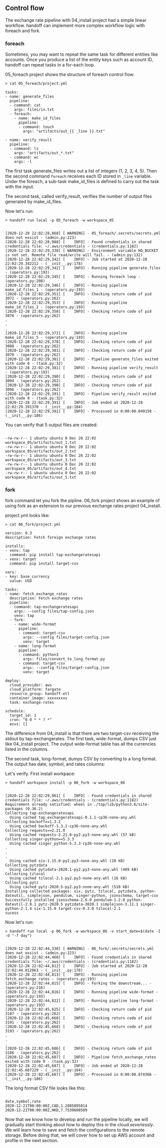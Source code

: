 ## Control flow

The exchange rate pipeline with 04_install project had a simple linear workflow.
handoff can implement more complex workflow logic with foreach and fork.


### foreach

Sometimes, you may want to repeat the same task for different entities like accounts.
Once you produce a list of the entity keys such as account ID, handoff can
repeat tasks in a for-each loop.

05_foreach project shows the structure of foreach control flow:

```shell
> cat 05_foreach/project.yml
```

```shell
tasks:
- name: generate_files
  pipeline:
  - command: cat
    args: files/in.txt
  - foreach:
    - name: make_id_files
      pipeline:
      - command: touch
        args: "artifacts/out_{{ _line }}.txt"

- name: verify_result
  pipeline:
  - command: ls
    args: "artifacts/out_*.txt"
  - command: wc
    args: -l

```


The first task generate_files writes out a list of integers (1, 2, 3, 4, 5).
Then the second command `foreach` receives each ID stored in `_line` variable.
Under the foreach, a sub-task make_id_files is defined to carry out the task
with the input.

The second task, called verify_result, verifies the number of output files
generated by make_id_files.


Now let's run:

```shell
> handoff run local -p 05_foreach -w workspace_05
```
```shell

[2020-12-28 22:02:28,868] [ WARNING] - 05_foreach/.secrets/secrets.yml does not exsist - (admin.py:223)
[2020-12-28 22:02:28,988] [    INFO] - Found credentials in shared credentials file: ~/.aws/credentials - (credentials.py:1182)
[2020-12-28 22:02:29,338] [ WARNING] - Environment variable HO_BUCKET is not set. Remote file read/write will fail. - (admin.py:132)
[2020-12-28 22:02:29,342] [    INFO] - Job started at 2020-12-28 22:02:29.342212 - (__init__.py:178)
[2020-12-28 22:02:29,342] [    INFO] - Running pipeline generate_files - (operators.py:193)
[2020-12-28 22:02:29,345] [    INFO] - Running foreach loop - (operators.py:208)
[2020-12-28 22:02:29,346] [    INFO] - Running pipeline make_id_files_1 - (operators.py:193)
[2020-12-28 22:02:29,351] [    INFO] - Checking return code of pid 3072 - (operators.py:262)
[2020-12-28 22:02:29,353] [    INFO] - Running pipeline make_id_files_2 - (operators.py:193)
[2020-12-28 22:02:29,358] [    INFO] - Checking return code of pid 3076 - (operators.py:262)
.
.
.
[2020-12-28 22:02:29,372] [    INFO] - Running pipeline make_id_files_5 - (operators.py:193)
[2020-12-28 22:02:29,378] [    INFO] - Checking return code of pid 3088 - (operators.py:262)
[2020-12-28 22:02:29,381] [    INFO] - Checking return code of pid 3070 - (operators.py:262)
[2020-12-28 22:02:29,381] [    INFO] - Pipeline generate_files exited with code 0 - (task.py:32)
[2020-12-28 22:02:29,381] [    INFO] - Running pipeline verify_result - (operators.py:193)
[2020-12-28 22:02:29,390] [    INFO] - Checking return code of pid 3094 - (operators.py:262)
[2020-12-28 22:02:29,390] [    INFO] - Checking return code of pid 3096 - (operators.py:262)
[2020-12-28 22:02:29,391] [    INFO] - Pipeline verify_result exited with code 0 - (task.py:32)
[2020-12-28 22:02:29,391] [    INFO] - Job ended at 2020-12-28 22:02:29.391370 - (__init__.py:184)
[2020-12-28 22:02:29,391] [    INFO] - Processed in 0:00:00.049158 - (__init__.py:186)
```


You can verify that 5 output files are created:

```shell

-rw-rw-r-- 1 ubuntu ubuntu 0 Dec 28 22:02 workspace_05/artifacts/out_1.txt
-rw-rw-r-- 1 ubuntu ubuntu 0 Dec 28 22:02 workspace_05/artifacts/out_2.txt
-rw-rw-r-- 1 ubuntu ubuntu 0 Dec 28 22:02 workspace_05/artifacts/out_3.txt
-rw-rw-r-- 1 ubuntu ubuntu 0 Dec 28 22:02 workspace_05/artifacts/out_4.txt
-rw-rw-r-- 1 ubuntu ubuntu 0 Dec 28 22:02 workspace_05/artifacts/out_5.txt
```

### fork

fork command let you fork the pipline. 06_fork project shows an example of
using fork as an extension to our previous exchange rates project 04_install.

project.yml looks like:


```shell
> cat 06_fork/project.yml
```

```shell
version: 0.3
description: Fetch foreign exchange rates

installs:
- venv: tap
  command: pip install tap-exchangeratesapi
- venv: target
  command: pip install target-csv

vars:
- key: base_currency
  value: USD

tasks:
- name: fetch_exchange_rates
  description: Fetch exchange rates
  pipeline:
  - command: tap-exchangeratesapi
    args: --config files/tap-config.json
    venv: tap
  - fork:
    - name: wide-format
      pipeline:
      - command: target-csv
        args: --config files/target-config.json
        venv: target
    - name: long-format
      pipeline:
      - command: python3
        args: files/convert_to_long_format.py
      - command: target-csv
        args: --config files/target-config.json
        venv: target

deploy:
  cloud_provider: aws
  cloud_platform: fargate
  resource_group: handoff-etl
  container_image: xxxxxxxxv
  task: exchange-rates

schedule:
  target_id: 1
  cron: "0 0 * * ? *"
  envs: []

```


The difference from 04_install is that there are two target-csv
receiving the stdout by tap-exchangerates. The first task, wide-format, dumps
CSV just like 04_install project. The output wide-format table has all the
currencies listed in the columns.

The second task, long-format, dumps CSV by converting to a long format. The
output has date, symbol, and rates columns:

Let's verify. First install workpace:

```shell
> handoff workspace install -p 06_fork -w workspace_06
```
```shell

[2020-12-28 22:02:29,961] [    INFO] - Found credentials in shared credentials file: ~/.aws/credentials - (credentials.py:1182)
Requirement already satisfied: wheel in ./tap/lib/python3.6/site-packages (0.36.2)
Collecting tap-exchangeratesapi
  Using cached tap_exchangeratesapi-0.1.1-cp36-none-any.whl
Collecting backoff==1.3.2
  Using cached backoff-1.3.2-cp36-none-any.whl
Collecting requests==2.21.0
  Using cached requests-2.21.0-py2.py3-none-any.whl (57 kB)
Collecting singer-python==5.3.3
  Using cached singer_python-5.3.3-cp36-none-any.whl
.
.
.
  Using cached six-1.15.0-py2.py3-none-any.whl (10 kB)
Collecting pytzdata
  Using cached pytzdata-2020.1-py2.py3-none-any.whl (489 kB)
Collecting tzlocal
  Using cached tzlocal-2.1-py2.py3-none-any.whl (16 kB)
Collecting pytz
  Using cached pytz-2020.5-py2.py3-none-any.whl (510 kB)
Installing collected packages: six, pytz, tzlocal, pytzdata, python-dateutil, simplejson, pendulum, singer-python, jsonschema, target-csv
Successfully installed jsonschema-2.6.0 pendulum-1.2.0 python-dateutil-2.8.1 pytz-2020.5 pytzdata-2020.1 simplejson-3.11.1 singer-python-2.1.4 six-1.15.0 target-csv-0.3.0 tzlocal-2.1
sucess
```

Now let's run:

```shell
> handoff run local -p 06_fork -w workspace_06 -v start_date=$(date -I -d "-7 day")
```
```shell

[2020-12-28 22:02:44,338] [ WARNING] - 06_fork/.secrets/secrets.yml does not exsist - (admin.py:223)
[2020-12-28 22:02:44,460] [    INFO] - Found credentials in shared credentials file: ~/.aws/credentials - (credentials.py:1182)
[2020-12-28 22:02:44,812] [    INFO] - Job started at 2020-12-28 22:02:44.812863 - (__init__.py:178)
[2020-12-28 22:02:44,813] [    INFO] - Running pipeline fetch_exchange_rates - (operators.py:193)
[2020-12-28 22:02:44,815] [    INFO] - Forking the downstream... - (operators.py:216)
[2020-12-28 22:02:44,816] [    INFO] - Running pipeline wide-format - (operators.py:193)
[2020-12-28 22:02:44,822] [    INFO] - Running pipeline long-format - (operators.py:193)
[2020-12-28 22:02:45,625] [    INFO] - Checking return code of pid 3187 - (operators.py:262)
[2020-12-28 22:02:45,668] [    INFO] - Checking return code of pid 3191 - (operators.py:262)
[2020-12-28 22:02:45,668] [    INFO] - Checking return code of pid 3193 - (operators.py:262)
.
.
.
[2020-12-28 22:02:45,686] [    INFO] - Checking return code of pid 3186 - (operators.py:262)
[2020-12-28 22:02:45,687] [    INFO] - Pipeline fetch_exchange_rates exited with code 0 - (task.py:32)
[2020-12-28 22:02:45,687] [    INFO] - Job ended at 2020-12-28 22:02:45.687229 - (__init__.py:184)
[2020-12-28 22:02:45,687] [    INFO] - Processed in 0:00:00.874366 - (__init__.py:186)
```

The long format CSV file looks like this:

```shell

date,symbol,rate
2020-12-21T00:00:00Z,CAD,1.2885895014
2020-12-21T00:00:00Z,HKD,7.7530600509
```


Now that we know how to develop and run the pipeline locally, we will gradually
start thinking about how to deploy this in the cloud *severlessly*.
We will learn how to save and fetch the configurations to the remote storage.
Before doing that, we will cover how to set up AWS account and profile in the
next section.

